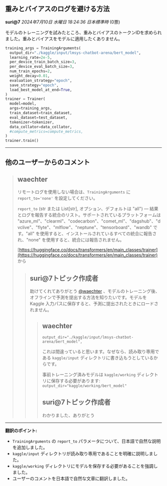## 重みとバイアスのログを避ける方法

**suri@7** *2024年7月10日 水曜日 18:24:36 日本標準時* (0票)

モデルのトレーニングを試みたところ、重みとバイアスのトークンIDを求められました。重みとバイアスをモデルに適用したくありません。

```python
training_args = TrainingArguments(
  output_dir="./kaggle/input/lmsys-chatbot-arena/bert_model",
  learning_rate=2e-5,
  per_device_train_batch_size=3,
  per_device_eval_batch_size=3,
  num_train_epochs=2,
  weight_decay=0.01,
  evaluation_strategy="epoch",
  save_strategy="epoch",
  load_best_model_at_end=True,
)
trainer = Trainer(
  model=model,
  args=training_args,
  train_dataset=train_dataset,
  eval_dataset=test_dataset,
  tokenizer=tokenizer,
  data_collator=data_collator,
  #compute_metrics=compute_metrics,
)
trainer.train()
```

---

## 他のユーザーからのコメント

> ## waechter
> 
> リモートログを使用しない場合は、`TrainingArguments` に `report_to='none'` を設定してください。
> 
> `report_to` (str または List[str], オプション、デフォルトは "all") — 結果とログを報告する統合のリスト。サポートされているプラットフォームは "azure_ml"、"clearml"、"codecarbon"、"comet_ml"、"dagshub"、"dvclive"、"flyte"、"mlflow"、"neptune"、"tensorboard"、"wandb" です。"all" を使用すると、インストールされているすべての統合に報告され、"none" を使用すると、統合には報告されません。
> 
>   [https://huggingface.co/docs/transformers/en/main_classes/trainer](https://huggingface.co/docs/transformers/en/main_classes/trainer) から
> 
> 
> 
> > ## suri@7トピック作成者
> > 
> > 助けてくれてありがとう [@waechter](https://www.kaggle.com/waechter) 、モデルのトレーニング後、オフラインで予測を提出する方法を知りたいです。モデルを Kaggle 入力パスに保存すると、予測に提出されたときにロードされません。
> > 
> > 
> > 
> > > ## waechter
> > > 
> > > `output_dir="./kaggle/input/lmsys-chatbot-arena/bert_model",`
> > > 
> > > これは間違っていると思います。なぜなら、読み取り専用である `kaggle/input` ディレクトリに書き込もうとしているからです。
> > > 
> > > 事前トレーニング済みモデルは `kaggle/working` ディレクトリに保存する必要があります: `output_dir="kaggle/working/bert_model"`
> > > 
> > > 
> > > 
> > > ## suri@7トピック作成者
> > > 
> > > わかりました、ありがとう
> > > 
> > > 
> > > 
---

**翻訳のポイント:**

*  `TrainingArguments` の `report_to` パラメータについて、日本語で自然な説明を追加しました。
*  `kaggle/input` ディレクトリが読み取り専用であることを明確に説明しました。
*  `kaggle/working` ディレクトリにモデルを保存する必要があることを強調しました。
*  ユーザーのコメントを日本語で自然な文章に翻訳しました。

